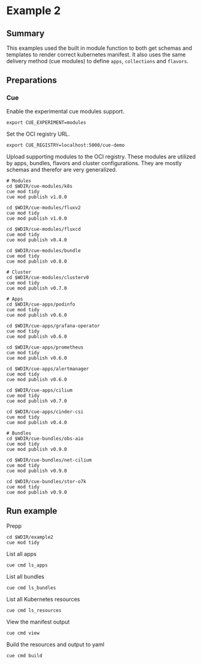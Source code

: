 # Example 2

## Summary

This examples used the built in module function to both get schemas and templates to render correct kubernetes manifest. It also uses the same delivery method (cue modules) to define `apps`, `collections` and `flavors`.

## Preparations

### Cue

Enable the experimental cue modules support.

```shell
export CUE_EXPERIMENT=modules
```

Set the OCI registry URL.

```shell
export CUE_REGISTRY=localhost:5000/cue-demo
```

Upload supporting modules to the OCI registry. These modules are utilized by apps, bundles, flavors and cluster configurations.
They are mostly schemas and therefor are very generalized.

```shell
# Modules
cd $WDIR/cue-modules/k8s
cue mod tidy
cue mod publish v1.0.0

cd $WDIR/cue-modules/fluxv2
cue mod tidy
cue mod publish v1.0.0

cd $WDIR/cue-modules/fluxcd
cue mod tidy
cue mod publish v0.4.0

cd $WDIR/cue-modules/bundle
cue mod tidy
cue mod publish v0.8.0

# Cluster
cd $WDIR/cue-modules/clusterv0
cue mod tidy
cue mod publish v0.7.0

# Apps
cd $WDIR/cue-apps/podinfo
cue mod tidy
cue mod publish v0.6.0

cd $WDIR/cue-apps/grafana-operator
cue mod tidy
cue mod publish v0.6.0

cd $WDIR/cue-apps/prometheus
cue mod tidy
cue mod publish v0.6.0

cd $WDIR/cue-apps/alertmanager
cue mod tidy
cue mod publish v0.6.0

cd $WDIR/cue-apps/cilium
cue mod tidy
cue mod publish v0.7.0

cd $WDIR/cue-apps/cinder-csi
cue mod tidy
cue mod publish v0.4.0

# Bundles
cd $WDIR/cue-bundles/obs-aio
cue mod tidy
cue mod publish v0.9.0

cd $WDIR/cue-bundles/net-cilium
cue mod tidy
cue mod publish v0.9.0

cd $WDIR/cue-bundles/stor-o7k
cue mod tidy
cue mod publish v0.9.0
```

## Run example

Prepp

```shell
cd $WDIR/example2
cue mod tidy
```

List all apps

```shell
cue cmd ls_apps
```

List all bundles

```shell
cue cmd ls_bundles
```

List all Kubernetes resources

```shell
cue cmd ls_resources
```

View the manifest output

```shell
cue cmd view
```

Build the resources and output to yaml

```shell
cue cmd build
```
